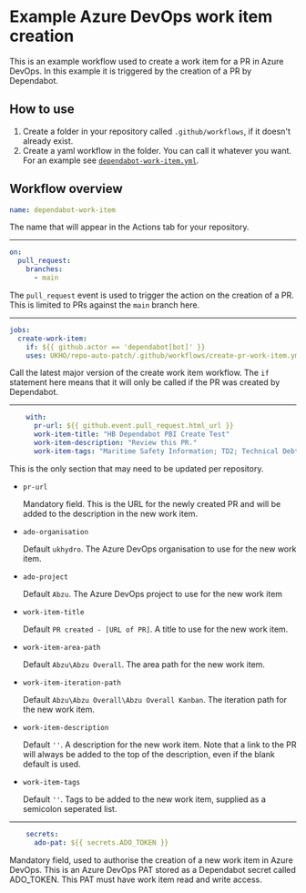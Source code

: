 # Example Azure DevOps work item creation
This is an example workflow used to create a work item for a PR in Azure DevOps. In this example it is triggered by the creation of a PR by Dependabot.

## How to use
1. Create a folder in your repository called `.github/workflows`, if it doesn't already exist.
2. Create a yaml workflow in the folder. You can call it whatever you want. For an example see [`dependabot-work-item.yml`](dependabot-work-item.yml).

## Workflow overview
```yaml
name: dependabot-work-item
```
The name that will appear in the Actions tab for your repository.

---

```yaml
on:
  pull_request:
    branches:
      - main
```
The `pull_request` event is used to trigger the action on the creation of a PR. This is limited to PRs against the `main` branch here.

---

```yaml
jobs:
  create-work-item:
    if: ${{ github.actor == 'dependabot[bot]' }}
    uses: UKHO/repo-auto-patch/.github/workflows/create-pr-work-item.yml@v2
```
Call the latest major version of the create work item workflow. The `if` statement here means that it will only be called if the PR was created by Dependabot.

---

```yaml
    with:
      pr-url: ${{ github.event.pull_request.html_url }}
      work-item-title: "HB Dependabot PBI Create Test"
      work-item-description: "Review this PR."
      work-item-tags: "Maritime Safety Information; TD2; Technical Debt"
```
This is the only section that may need to be updated per repository.

- `pr-url`

  Mandatory field. This is the URL for the newly created PR and will be added to the description in the new work item.

- `ado-organisation`

  Default `ukhydro`. The Azure DevOps organisation to use for the new work item.

- `ado-project`

  Default `Abzu`. The Azure DevOps project to use for the new work item

- `work-item-title`

  Default `PR created - [URL of PR]`. A title to use for the new work item.

- `work-item-area-path`

  Default `Abzu\Abzu Overall`. The area path for the new work item.

- `work-item-iteration-path`

  Default `Abzu\Abzu Overall\Abzu Overall Kanban`. The iteration path for the new work item.

- `work-item-description`

  Default `''`. A description for the new work item. Note that a link to the PR will always be added to the top of the description, even if the blank default is used.

- `work-item-tags`

  Default `''`. Tags to be added to the new work item, supplied as a semicolon seperated list.

---

```yaml
    secrets:
      ado-pat: ${{ secrets.ADO_TOKEN }}
```
Mandatory field, used to authorise the creation of a new work item in Azure DevOps. This is an Azure DevOps PAT stored as a Dependabot secret called ADO_TOKEN. This PAT must have work item read and write access.
